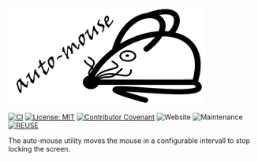 <!--
SPDX-FileCopyrightText: 2023 Martin Helwig

SPDX-License-Identifier: MIT
-->

![auto-mouse](/src/main/resources/io/github/martinhelwig/utility/automouse/images/auto-mouse_github.png?raw=true "auto-mouse")

[![CI](https://github.com/MartinHelwig/auto-mouse/actions/workflows/build.yml/badge.svg)](https://github.com/MartinHelwig/auto-mouse/actions/workflows/build.yml)
[![License: MIT](https://img.shields.io/badge/License-MIT-yellow.svg)](https://opensource.org/licenses/MIT)
[![Contributor Covenant](https://img.shields.io/badge/Contributor%20Covenant-2.0-4baaaa.svg)](code_of_conduct.md)
![Website](https://img.shields.io/website?down_color=red&down_message=offline&label=Website&logo=github%20pages&up_color=green&up_message=online&url=https%3A%2F%2FMartinHelwig.github.io%2Fauto-mouse)
![Maintenance](https://img.shields.io/maintenance/yes/2023?label=Maintained)
[![REUSE](https://img.shields.io/badge/REUSE-conform%20process-blue)](https://reuse.software/)

The auto-mouse utility moves the mouse in a configurable intervall to stop locking the screen.

